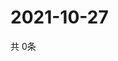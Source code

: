 # 2021-10-27
  共 0条

  <!-- BEGIN -->
  <!-- 最后更新时间Wed Oct 27 2021 14:03:29 GMT+0000 (Coordinated Universal Time) -->
  
  <!-- END -->
  
  
